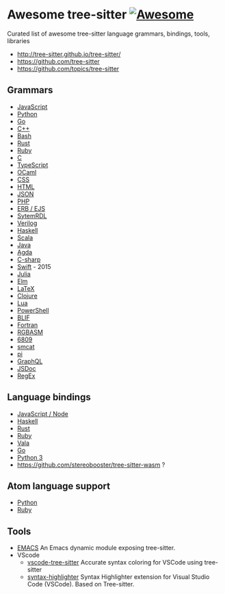 # Awesome tree-sitter [![Awesome](https://awesome.re/badge.svg)](https://awesome.re)

Curated list of awesome tree-sitter language grammars, bindings, tools, libraries

  * http://tree-sitter.github.io/tree-sitter/
  * https://github.com/tree-sitter
  * https://github.com/topics/tree-sitter

## Grammars

  * [JavaScript](https://github.com/tree-sitter/tree-sitter-javascript)
  * [Python](https://github.com/tree-sitter/tree-sitter-python)
  * [Go](https://github.com/tree-sitter/tree-sitter-go)
  * [C++](https://github.com/tree-sitter/tree-sitter-cpp)
  * [Bash](https://github.com/tree-sitter/tree-sitter-bash)
  * [Rust](https://github.com/tree-sitter/tree-sitter-rust)
  * [Ruby](https://github.com/tree-sitter/tree-sitter-ruby)
  * [C](https://github.com/tree-sitter/tree-sitter-c)
  * [TypeScript](https://github.com/tree-sitter/tree-sitter-typescript)
  * [OCaml](https://github.com/tree-sitter/tree-sitter-ocaml)
  * [CSS](https://github.com/tree-sitter/tree-sitter-css)
  * [HTML](https://github.com/tree-sitter/tree-sitter-html)
  * [JSON](https://github.com/tree-sitter/tree-sitter-json)
  * [PHP](https://github.com/tree-sitter/tree-sitter-php)
  * [ERB / EJS](https://github.com/tree-sitter/tree-sitter-embedded-template)
  * [SytemRDL](https://github.com/drom/tree-sitter-systemrdl)
  * [Verilog](https://github.com/tree-sitter/tree-sitter-verilog)
  * [Haskell](https://github.com/tree-sitter/tree-sitter-haskell)
  * [Scala](https://github.com/tree-sitter/tree-sitter-scala)
  * [Java](https://github.com/tree-sitter/tree-sitter-java)
  * [Agda](https://github.com/tree-sitter/tree-sitter-agda)
  * [C-sharp](https://github.com/tree-sitter/tree-sitter-c-sharp)
  * [Swift](https://github.com/tree-sitter/tree-sitter-swift) - 2015
  * [Julia](https://github.com/tree-sitter/tree-sitter-julia)
  * [Elm](https://github.com/razzeee/tree-sitter-elm)
  * [LaTeX](https://github.com/yitzchak/tree-sitter-latex)
  * [Clojure](https://github.com/oakmac/tree-sitter-clojure)
  * [Lua](https://github.com/Azganoth/tree-sitter-lua)
  * [PowerShell](https://github.com/jrsconfitto/tree-sitter-powershell)
  * [BLIF](https://github.com/gaffe-logic/tree-sitter-blif)
  * [Fortran](https://github.com/stadelmanma/tree-sitter-fortran)
  * [RGBASM](https://github.com/tobiasvl/tree-sitter-rgbasm)
  * [6809](https://github.com/georgjz/tree-sitter-6809)
  * [smcat](https://github.com/sverweij/tree-sitter-smcat)
  * [pi](https://github.com/scmlab/tree-sitter-pi)
  * [GraphQL](https://github.com/dralletje/tree-sitter-graphql)
  * [JSDoc](https://github.com/tree-sitter/tree-sitter-jsdoc)
  * [RegEx](https://github.com/tree-sitter/tree-sitter-regex)
  
## Language bindings

  * [JavaScript / Node](https://github.com/tree-sitter/node-tree-sitter)
  * [Haskell](https://github.com/tree-sitter/haskell-tree-sitter)
  * [Rust](https://github.com/tree-sitter/rust-tree-sitter)
  * [Ruby](https://github.com/tree-sitter/ruby-tree-sitter)
  * [Vala](https://gitlab.gnome.org/albfan/vala-tree-sitter)
  * [Go](https://github.com/smacker/go-tree-sitter)
  * [Python 3](https://github.com/tree-sitter/py-tree-sitter)
  * https://github.com/stereobooster/tree-sitter-wasm ?

## Atom language support

  * [Python](https://github.com/atom/language-python)
  * [Ruby](https://github.com/atom/language-ruby)

## Tools
* [EMACS](https://github.com/karlotness/tree-sitter.el) An Emacs dynamic module exposing tree-sitter.
* VScode
  - [vscode-tree-sitter](https://github.com/georgewfraser/vscode-tree-sitter) Accurate syntax coloring for VSCode using tree-sitter
  - [syntax-highlighter](https://github.com/EvgeniyPeshkov/syntax-highlighter) Syntax Highlighter extension for Visual Studio Code (VSCode). Based on Tree-sitter.



